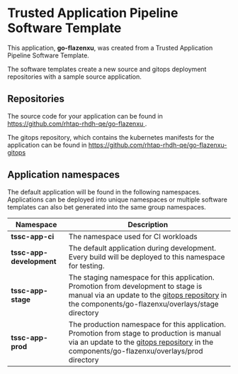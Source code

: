 # Trusted Application Pipeline Software Template

This application, **go-flazenxu**, was created from a Trusted Application Pipeline Software Template.

The software templates create a new source and gitops deployment repositories with a sample source application. 

## Repositories

The source code for your application can be found in [https://github.com/rhtap-rhdh-qe/go-flazenxu ](https://github.com/rhtap-rhdh-qe/go-flazenxu ).
 
The gitops repository, which contains the kubernetes manifests for the application can be found in 
[https://github.com/rhtap-rhdh-qe/go-flazenxu-gitops ](https://github.com/rhtap-rhdh-qe/go-flazenxu-gitops ) 

## Application namespaces 

The default application will be found in the following namespaces. Applications can be deployed into unique namespaces or multiple software templates can also bet generated into the same group namespaces.  

|  Namespace   |  Description   |  
| -------- | -------- |
| **tssc-app-ci** | The namespace used for CI workloads |
| **tssc-app-development** | The default application during development. Every build will be deployed to this namespace for testing. |
| **tssc-app-stage** | The staging namespace for this application. Promotion from development to stage is manual via an update to the [gitops repository](https://github.com/rhtap-rhdh-qe/go-flazenxu-gitops ) in the components/go-flazenxu/overlays/stage directory |
| **tssc-app-prod** | The production namespace for this application. Promotion from stage to production is manual via an update to the [gitops repository](https://github.com/rhtap-rhdh-qe/go-flazenxu-gitops ) in the components/go-flazenxu/overlays/prod directory |